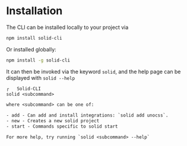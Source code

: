 # Installation

The CLI can be installed locally to your project via

```sh
npm install solid-cli
```

Or installed globally:

```sh
npm install -g solid-cli
```

It can then be invoked via the keyword `solid`, and the help page can be displayed with `solid --help`

```txt
┌   Solid-CLI
solid <subcommand>

where <subcommand> can be one of:

- add - Can add and install integrations: `solid add unocss`.
- new - Creates a new solid project
- start - Commands specific to solid start

For more help, try running `solid <subcommand> --help`
```
